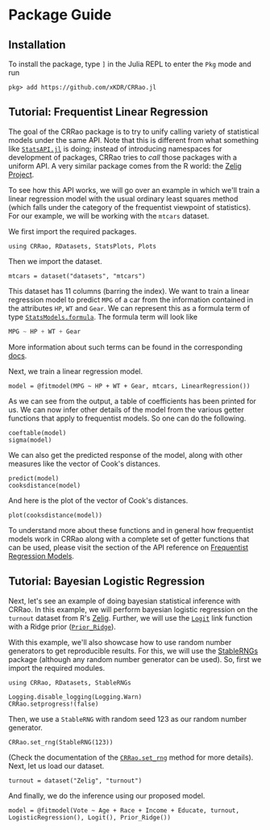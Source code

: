 # Package Guide

## Installation

To install the package, type `]` in the Julia REPL to enter the `Pkg` mode and run

```
pkg> add https://github.com/xKDR/CRRao.jl
```

## Tutorial: Frequentist Linear Regression

The goal of the CRRao package is to try to unify calling variety of statistical models under the same API. Note that this is different from what something like [`StatsAPI.jl`](https://github.com/JuliaStats/StatsAPI.jl) is doing; instead of introducing namespaces for development of packages, CRRao tries to *call* those packages with a uniform API. A very similar package comes from the R world: the [Zelig Project](https://zeligproject.org/).

To see how this API works, we will go over an example in which we'll train a linear regression model with the usual ordinary least squares method (which falls under the category of the frequentist viewpoint of statistics). For our example, we will be working with the `mtcars` dataset.

We first import the required packages.

```@repl ols_linear_regression
using CRRao, RDatasets, StatsPlots, Plots
```

Then we import the dataset.

```@repl ols_linear_regression
mtcars = dataset("datasets", "mtcars")
```

This dataset has 11 columns (barring the index). We want to train a linear regression model to predict `MPG` of a car from the information contained in the attributes `HP`, `WT` and `Gear`. We can represent this as a formula term of type [`StatsModels.formula`](https://juliastats.org/StatsModels.jl/stable/api/#StatsModels.@formula). The formula term will look like

```julia
MPG ~ HP + WT + Gear
```

More information about such terms can be found in the corresponding [docs](https://juliastats.org/StatsModels.jl/stable/api/#StatsModels.@formula). 

Next, we train a linear regression model.

```@repl ols_linear_regression
model = @fitmodel(MPG ~ HP + WT + Gear, mtcars, LinearRegression())
```

As we can see from the output, a table of coefficients has been printed for us. We can now infer other details of the model from the various getter functions that apply to frequentist models. So one can do the following.

```@repl ols_linear_regression
coeftable(model)
sigma(model)
```

We can also get the predicted response of the model, along with other measures like the vector of Cook's distances.

```@repl ols_linear_regression
predict(model)
cooksdistance(model)
```

And here is the plot of the vector of Cook's distances.
```@example ols_linear_regression
plot(cooksdistance(model))
```

To understand more about these functions and in general how frequentist models work in CRRao along with a complete set of getter functions that can be used, please visit the section of the API reference on [Frequentist Regression Models](@ref).

## Tutorial: Bayesian Logistic Regression

Next, let's see an example of doing bayesian statistical inference with CRRao. In this example, we will perform bayesian logistic regression on the `turnout` dataset from R's [Zelig](https://zeligproject.org/). Further, we will use the [`Logit`](@ref) link function with a Ridge prior ([`Prior_Ridge`](@ref)).

With this example, we'll also showcase how to use random number generators to get reproducible results. For this, we will use the [StableRNGs](https://github.com/JuliaRandom/StableRNGs.jl) package (although any random number generator can be used). So, first we import the required modules.

```@repl bayesian_logistic_regression
using CRRao, RDatasets, StableRNGs
```

<!--Disable warnings and progress bar. Should be hidden.-->
```@setup bayesian_logistic_regression
Logging.disable_logging(Logging.Warn)
CRRao.setprogress!(false)
```

Then, we use a `StableRNG` with random seed 123 as our random number generator.

```@repl bayesian_logistic_regression
CRRao.set_rng(StableRNG(123))
```

(Check the documentation of the [`CRRao.set_rng`](@ref) method for more details). Next, let us load our dataset.

```@repl bayesian_logistic_regression
turnout = dataset("Zelig", "turnout")
```

And finally, we do the inference using our proposed model.

```@repl bayesian_logistic_regression
model = @fitmodel(Vote ~ Age + Race + Income + Educate, turnout, LogisticRegression(), Logit(), Prior_Ridge())
```
